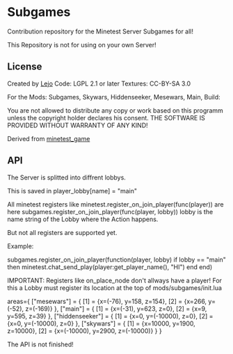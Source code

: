 Subgames
========

Contribution repository for the Minetest Server Subgames for all!

This Repository is not for using on your own Server!

License
-------

Created by [Lejo](https://github.com/Lejo1)
Code: LGPL 2.1 or later
Textures: CC-BY-SA 3.0

For the Mods: Subgames, Skywars, Hiddenseeker, Mesewars, Main, Build:

You are not allowed to distribute any copy or work based on this programm unless the copyright
holder declares his consent.
THE SOFTWARE IS PROVIDED WITHOUT WARRANTY OF ANY KIND!


Derived from [minetest_game](https://github.com/minetest/minetest_game)

API
---

The Server is splitted into diffrent lobbys.

This is saved in player_lobby[name] = "main"

All minetest registers like minetest.register_on_join_player(func(player)) are here subgames.register_on_join_player(func(player, lobby)) lobby is the name string of the Lobby where the Action happens.

But not all registers are supported yet.

Example:

subgames.register_on_join_player(function(player, lobby)
  if lobby == "main" then
    minetest.chat_send_play(player:get_player_name(), "HI")
  end
end)

IMPORTANT: Registers like on_place_node don't allways have a player!
For this a Lobby must register its location at the top of mods/subgames/init.lua

areas={
  ["mesewars"] = {
    [1] = {x=(-76), y=158, z=154},
    [2] = {x=266, y=(-52), z=(-169)}
  },
  ["main"] = {
    [1] = {x=(-31), y=623, z=0},
    [2] = {x=9, y=595, z=39}
  },
  ["hiddenseeker"] = {
    [1] = {x=0, y=(-10000), z=0},
    [2] = {x=0, y=(-10000), z=0}
  },
  ["skywars"] = {
    [1] = {x=10000, y=1900, z=10000},
    [2] = {x=(-10000), y=2900, z=(-10000)}
  }
}

The API is not finished!
